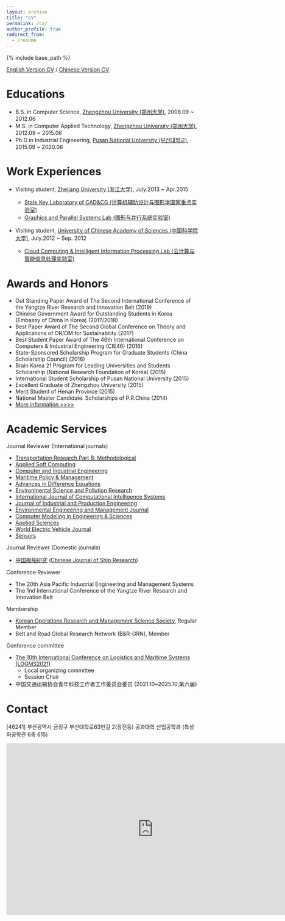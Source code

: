 ```yaml
---
layout: archive
title: "CV"
permalink: /cv/
author_profile: true
redirect_from:
  - /resume
---
```


{% include base_path %}

[English Version CV]() / [Chinese Version CV]()

Educations
======
 
* B.S. in Computer Science, [Zhengzhou University (郑州大学)](http://www.zzu.edu.cn/), 2008.09 ~ 2012.06
* M.S. in Computer Applied Technology, [Zhengzhou University (郑州大学)](http://www.zzu.edu.cn/), 2012.09 ~ 2015.06
* Ph.D in Industrial Engineering, 	[Pusan National University (부산대학교)](http://www.pusan.ac.kr/), 2015.09 ~ 2020.06


Work Experiences
======
 
* Visiting student, [Zhejiang University (浙江大学)](http://www.zju.edu.cn/), July.2013 ~ Apr.2015  
    * [State Key Laboratory of CAD&CG (计算机辅助设计与图形学国家重点实验室)](http://www.cad.zju.edu.cn/)
    * [Graphics and Parallel Systems Lab (图形与并行系统实验室)](http://www.gaps-zju.org/)  

* Visiting student, [University of Chinese Academy of Sciences (中国科学院大学)](https://www.ucas.ac.cn/), July.2012 ~ Sep. 2012   
    * [Cloud Computing & Intelligent Information Processing Lab (云计算与智能信息处理实验室)](http://feds.ac.cn/)


Awards and Honors
======
 
   * Out Standing Paper Award of The Second International Conference of the Yangtze River Research and Innovation Belt (2019)  
   * Chinese Government Award for Outstanding Students in Korea (Embassy of China in Korea) (2017/2018)
   * Best Paper Award of The Second Global Conference on Theory and Applications of OR/OM for Sustainability (2017)
   * Best Student Paper Award of The 46th International Conference on Computers & Industrial Engineering (CIE46) (2016)
   * State-Sponsored Scholarship Program for Graduate Students (China Scholarship Council) (2016)
   * Brain Korea 21 Program for Leading Universities and Students Scholarship (National Research Foundation of Korea) (2015)
   * International Student Scholarship of Pusan National University (2015)
   * Excellent Graduate of Zhengzhou University (2015)
   * Merit Student of Henan Province (2015)
   * National Master Candidate. Scholarships of P.R.China (2014)
   * [More information >>>>](https://ieyjzhou.github.io/YanjieZhou/AwardsandHonors.html)
   

Academic Services
======
 
  Journal Reviewer (International journals)
   * [Transportation Research Part B: Methodological](https://www.sciencedirect.com/journal/transportation-research-part-b-methodological)  
   * [Applied Soft Computing](https://www.journals.elsevier.com/applied-soft-computing)  
   * [Computer and Industrial Engineering](https://www.journals.elsevier.com/computers-and-industrial-engineering) 
   * [Maritime Policy & Management](https://www.tandfonline.com/toc/tmpm20/current) 
   * [Advances in Difference Equations](https://advancesindifferenceequations.springeropen.com/) 
   * [Environmental Science and Pollution Research](https://www.springer.com/journal/11356) 
   * [International Journal of Computational Intelligence Systems](https://www.atlantis-press.com/journals/ijcis) 
   * [Journal of Industrial and Production Engineering](https://www.tandfonline.com/toc/tjci21/current) 
   * [Environmental Engineering and Management Journal](http://omicron.ch.tuiasi.ro/EEMJ/)
   * [Computer Modeling in Engineering & Sciences](https://www.techscience.com/cmes/index.html)
   * [Applied Sciences](https://www.mdpi.com/journal/applsci) 
   * [World Electric Vehicle Journal](https://www.mdpi.com/journal/wevj) 
   * [Sensors](https://www.mdpi.com/journal/sensors)
  
  Journal Reviewer (Domestic journals)
   * [中国舰船研究](http://journal16.magtechjournal.com/jwk_zgjcyj/CN/volumn/home.shtml) ([Chinese Journal of Ship Research](http://journal16.magtechjournal.com/jwk_zgjcyj/EN/volumn/current.shtml))
   
   
  Conference Reviewer
   * The 20th Asia Pacific Industrial Engineering and Management Systems 
   * The 1nd International Conference of the Yangtze River Research and Innovation Belt 
  
  Membership
   * [Korean Operations Research and Management Science Society](http://www.korms.or.kr), Regular Member 
   * Belt and Road Global Research Network (B&R-GRN), Member
   
  Conference committee 
   * [The 10th International Conference on Logistics and Maritime Systems (LOGMS2021)](https://www.logms2021.com/)
      * Local organizing committee
      * Session Chair
   * 中国交通运输协会青年科技工作者工作委员会委员 (2021.10~2025.10,第六届)   

Contact
======  
 [46241] 부산광역시 금정구 부산대학로63번길 2(장전동) 공과대학 산업공학과 (특성화공학관 6층 615)
 <iframe src="https://www.google.com/maps/d/embed?mid=1Rc8bf_-5XOlccvpL18x2lHHIcmj4-Wa8&hl=en" width="770" height="450" frameborder="0" style="border:0" allowfullscreen></iframe>
